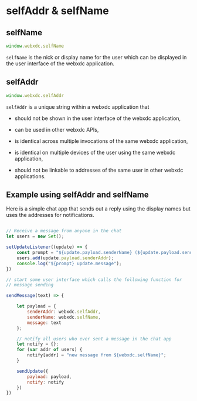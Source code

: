 # selfAddr & selfName

## selfName

```js
window.webxdc.selfName
```

`selfName` is the nick or display name for the user 
which can be displayed in the user interface of the webxdc application. 


## selfAddr

```js
window.webxdc.selfAddr
```

`selfAddr` is a unique string within a webxdc application that

- should not be shown in the user interface of the webxdc application,

- can be used in other webxdc APIs,

- is identical across multiple invocations of the same webxdc application,

- is identical on multiple devices of the user using the same webxdc application, 

- should not be linkable to addresses of the same user in other webxdc applications. 


## Example using selfAddr and selfName

Here is a simple chat app that sends out a reply using the display names
but uses the addresses for notifications. 

```js

// Receive a message from anyone in the chat 
let users = new Set();

setUpdateListener((update) => {
    const prompt = "${update.payload.senderName} (${update.payload.senderAddr}):";
    users.add(update.payload.senderAddr);
    console.log("${prompt} update.message");
})

// start some user interface which calls the following function for
// message sending 

sendMessage(text) => {

    let payload = {
        senderAddr: webxdc.selfAddr,
        senderName: webxdc.selfName,
        message: text
    };

    // notify all users who ever sent a message in the chat app 
    let notify = {};
    for (var addr of users) {
        notify[addr] = "new message from ${webxdc.selfName}";
    }

    sendUpdate({
        payload: payload, 
        notify: notify
    })
})
```


[`sendUpdate()`]: ./sendUpdate.html
